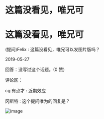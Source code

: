 # 这篇没看见，唯兄可

# 这篇没看见，唯兄可

(提问)Felix : 这篇没看见，唯兄可以发图片版吗？

2019-05-27

回答：没写过这个话题。(0 赞)

评论区：

cg 有点才 : 近期效应

冈斯特 : 这个提问唯为的回复是？

![image](img/Image_144.png)